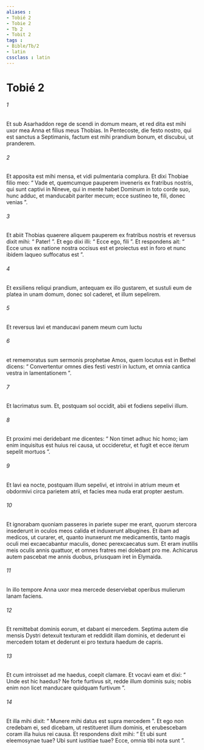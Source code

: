 ```yaml
---
aliases : 
- Tobié 2
- Tobie 2
- Tb 2
- Tobit 2
tags : 
- Bible/Tb/2
- latin
cssclass : latin
---
```


# Tobié 2

###### 1
Et sub Asarhaddon rege de scendi in domum meam, et red dita est mihi uxor mea Anna et filius meus Thobias. In Pentecoste, die festo nostro, qui est sanctus a Septimanis, factum est mihi prandium bonum, et discubui, ut pranderem. 
###### 2
Et apposita est mihi mensa, et vidi pulmentaria complura. Et dixi Thobiae filio meo: “ Vade et, quemcumque pauperem inveneris ex fratribus nostris, qui sunt captivi in Nineve, qui in mente habet Dominum in toto corde suo, hunc adduc, et manducabit pariter mecum; ecce sustineo te, fili, donec venias ”. 
###### 3
Et abiit Thobias quaerere aliquem pauperem ex fratribus nostris et reversus dixit mihi: “ Pater! ”. Et ego dixi illi: “ Ecce ego, fili ”. Et respondens ait: “ Ecce unus ex natione nostra occisus est et proiectus est in foro et nunc ibidem laqueo suffocatus est ”. 
###### 4
Et exsiliens reliqui prandium, antequam ex illo gustarem, et sustuli eum de platea in unam domum, donec sol caderet, et illum sepelirem. 
###### 5
Et reversus lavi et manducavi panem meum cum luctu 
###### 6
et rememoratus sum sermonis prophetae Amos, quem locutus est in Bethel dicens: “ Convertentur omnes dies festi vestri in luctum, et omnia cantica vestra in lamentationem ”.
###### 7
Et lacrimatus sum. Et, postquam sol occidit, abii et fodiens sepelivi illum. 
###### 8
Et proximi mei deridebant me dicentes: “ Non timet adhuc hic homo; iam enim inquisitus est huius rei causa, ut occideretur, et fugit et ecce iterum sepelit mortuos ”. 
###### 9
Et lavi ea nocte, postquam illum sepelivi, et introivi in atrium meum et obdormivi circa parietem atrii, et facies mea nuda erat propter aestum. 
###### 10
Et ignorabam quoniam passeres in pariete super me erant, quorum stercora insederunt in oculos meos calida et induxerunt albugines. Et ibam ad medicos, ut curarer, et, quanto inunxerunt me medicamentis, tanto magis oculi mei excaecabantur maculis, donec perexcaecatus sum. Et eram inutilis meis oculis annis quattuor, et omnes fratres mei dolebant pro me. Achicarus autem pascebat me annis duobus, priusquam iret in Elymaida. 
###### 11
In illo tempore Anna uxor mea mercede deserviebat operibus mulierum lanam faciens. 
###### 12
Et remittebat dominis eorum, et dabant ei mercedem. Septima autem die mensis Dystri detexuit texturam et reddidit illam dominis, et dederunt ei mercedem totam et dederunt ei pro textura haedum de capris. 
###### 13
Et cum introisset ad me haedus, coepit clamare. Et vocavi eam et dixi: “ Unde est hic haedus? Ne forte furtivus sit, redde illum dominis suis; nobis enim non licet manducare quidquam furtivum ”. 
###### 14
Et illa mihi dixit: “ Munere mihi datus est supra mercedem ”. Et ego non credebam ei, sed dicebam, ut restitueret illum dominis, et erubescebam coram illa huius rei causa. Et respondens dixit mihi: “ Et ubi sunt eleemosynae tuae? Ubi sunt iustitiae tuae? Ecce, omnia tibi nota sunt ”.
